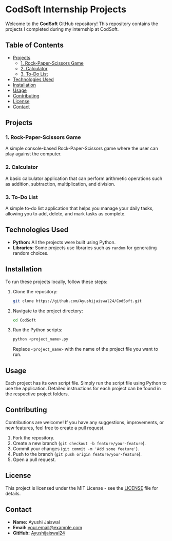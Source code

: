 # CodSoft Internship Projects

Welcome to the **CodSoft** GitHub repository! This repository contains the projects I completed during my internship at CodSoft.

## Table of Contents

- [Projects](#projects)
  - [1. Rock-Paper-Scissors Game](#1-rock-paper-scissors-game)
  - [2. Calculator](#2-calculator)
  - [3. To-Do List](#3-to-do-list)
- [Technologies Used](#technologies-used)
- [Installation](#installation)
- [Usage](#usage)
- [Contributing](#contributing)
- [License](#license)
- [Contact](#contact)

## Projects

### 1. Rock-Paper-Scissors Game

A simple console-based Rock-Paper-Scissors game where the user can play against the computer.

### 2. Calculator

A basic calculator application that can perform arithmetic operations such as addition, subtraction, multiplication, and division.

### 3. To-Do List

A simple to-do list application that helps you manage your daily tasks, allowing you to add, delete, and mark tasks as complete.

## Technologies Used

- **Python:** All the projects were built using Python.
- **Libraries:** Some projects use libraries such as `random` for generating random choices.

## Installation

To run these projects locally, follow these steps:

1. Clone the repository:

   ```bash
   git clone https://github.com/Ayushijaiswal24/CodSoft.git
   ```

2. Navigate to the project directory:

   ```bash
   cd CodSoft
   ```

3. Run the Python scripts:

   ```bash
   python <project_name>.py
   ```

   Replace `<project_name>` with the name of the project file you want to run.

## Usage

Each project has its own script file. Simply run the script file using Python to use the application. Detailed instructions for each project can be found in the respective project folders.

## Contributing

Contributions are welcome! If you have any suggestions, improvements, or new features, feel free to create a pull request.

1. Fork the repository.
2. Create a new branch (`git checkout -b feature/your-feature`).
3. Commit your changes (`git commit -m 'Add some feature'`).
4. Push to the branch (`git push origin feature/your-feature`).
5. Open a pull request.

## License

This project is licensed under the MIT License - see the [LICENSE](LICENSE) file for details.

## Contact

- **Name:** Ayushi Jaiswal
- **Email:** [your.email@example.com](mailto:your.email@example.com)
- **GitHub:** [Ayushijaiswal24](https://github.com/Ayushijaiswal24)

